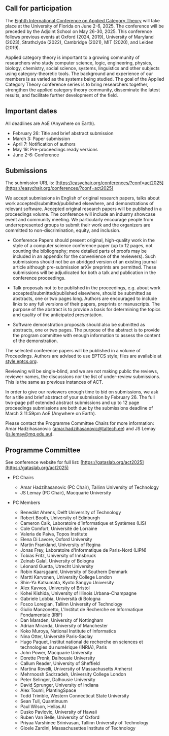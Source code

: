 ## Call for participation

The [Eighth International Conference on Applied Category Theory](https://gataslab.org/act2025) will take place at the University of Florida on June 2-6, 2025\. The conference will be preceded by the Adjoint School on May 26-30, 2025\. This conference follows previous events at Oxford (2024, 2019), University of Maryland (2023), Strathclyde (2022), Cambridge (2021), MIT (2020), and Leiden (2019).

Applied category theory is important to a growing community of researchers who study computer science, logic, engineering, physics, biology, chemistry, social science, systems, linguistics and other subjects using category-theoretic tools. The background and experience of our members is as varied as the systems being studied. The goal of the Applied Category Theory conference series is to bring researchers together, strengthen the applied category theory community, disseminate the latest results, and facilitate further development of the field.


## Important dates

All deadlines are AoE (Anywhere on Earth).

* February 26: Title and brief abstract submission  
* March 3: Paper submission  
* April 7: Notification of authors  
* May 19: Pre-proceedings ready versions  
* June 2-6: Conference

## Submissions

The submission URL is: [https://easychair.org/conferences/?conf=act2025](https://easychair.org/conferences/?conf=act2025) 

We accept submissions in English of original research papers, talks about work accepted/submitted/published elsewhere, and demonstrations of relevant software. Accepted original research papers will be published in a proceedings volume. The conference will include an industry showcase event and community meeting. We particularly encourage people from underrepresented groups to submit their work and the organizers are committed to non-discrimination, equity, and inclusion.

* Conference Papers should present original, high-quality work in the style of a computer science conference paper (up to 12 pages, not counting the bibliography; more detailed parts of proofs may be included in an appendix for the convenience of the reviewers). Such submissions should not be an abridged version of an existing journal article although pre-submission arXiv preprints are permitted. These submissions will be adjudicated for both a talk and publication in the conference proceedings.

* Talk proposals not to be published in the proceedings, e.g. about work accepted/submitted/published elsewhere, should be submitted as abstracts, one or two pages long. Authors are encouraged to include links to any full versions of their papers, preprints or manuscripts. The purpose of the abstract is to provide a basis for determining the topics and quality of the anticipated presentation.

* Software demonstration proposals should also be submitted as abstracts, one or two pages. The purpose of the abstract is to provide the program committee with enough information to assess the content of the demonstration.

The selected conference papers will be published in a volume of Proceedings. Authors are advised to use EPTCS style; files are available at [style.eptcs.org](https://style.eptcs.org).

Reviewing will be single-blind, and we are not making public the reviews, reviewer names, the discussions nor the list of under-review submissions. This is the same as previous instances of ACT.

In order to give our reviewers enough time to bid on submissions, we ask for a title and brief abstract of your submission by February 26\. The full two-page pdf extended abstract submissions and up to 12 page proceedings submissions are both due by the submissions deadline of March 3 11:59pm AoE (Anywhere on Earth).

Please contact the Programme Committee Chairs for more information: Amar Hadzihasanovic ([amar.hadzihasanovic@taltech.ee](mailto:amar@ioc.ee)) and JS Lemay ([js.lemay@mq.edu.au](mailto:js.lemay@mq.edu.au)).

## Programme Committee

See conference website for full list: [https://gataslab.org/act2025](https://gataslab.org/act2025)

* PC Chairs
  - Amar Hadzihasanovic (PC Chair), Tallinn University of Technology
  - JS Lemay (PC Chair), Macquarie University

* PC Members  

  - Benedikt Ahrens, Delft University of Technology
  - Robert Booth, University of Edinburgh
  - Cameron Calk, Laboratoire d’Informatique et Systèmes (LIS)
  - Cole Comfort, Université de Lorraine
  - Valeria de Paiva, Topos Institute 
  - Elena Di Lavore, Oxford University
  - Martin Frankland, University of Regina
  - Jonas Frey, Laboratoire d'Informatique de Paris-Nord (LIPN)
  - Tobias Fritz, University of Innsbruck 
  - Zeinab Galal, University of Bologna 
  - Léonard Guetta, Utrecht University
  - Robin Kaarsgaard, University of Southern Denmark
  - Martti Karvonen, University College London
  - Shin-Ya Katsumata, Kyoto Sangyo University
  - Alex Kavvos, University of Bristol
  - Kohei Kishida, University of Illinois Urbana-Champagne
  - Gabriele Lobbia, Università di Bologna
  - Fosco Loregian, Tallinn University of Technology
  - Giulio Manzonetto, L'Institut de Recherche en Informatique Fondamentale (IRIF)
  - Dan Marsden, University of Nottingham
  - Adrian Miranda, University of Manchester
  - Koko Muroya, National Institute of Informatics
  - Nina Otter, Université Paris-Saclay
  - Hugo Paquet, Institut national de recherche en sciences et technologies du numérique (INRIA), Paris
  - John Power, Macquarie University
  - Dorette Pronk, Dalhousie University
  - Callum Reader, University of Sheffield 
  - Martina Rovelli, University of Massachusetts Amherst
  - Mehrnoosh Sadrzadeh, University College London
  - Peter Selinger, Dalhousie University
  - David Sprunger, University of Indiana
  - Alex Toumi, PlantingSpace
  - Todd Trimble, Western Connecticut State University
  - Sean Tull, Quantinuum
  - Paul Wilson, Hellas.AI
  - Dusko Pavlovic, University of Hawaii
  - Ruben Van Belle, University of Oxford
  - Priyaa Varshinee Srinivasan, Tallinn University of Technology
  - Gioele Zardini, Massachusettes Institute of Technology

